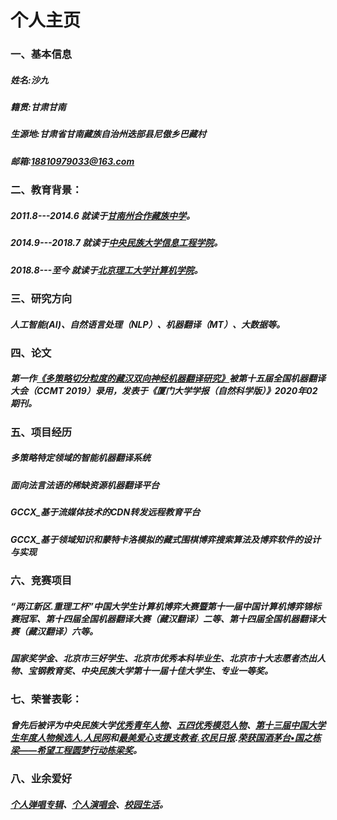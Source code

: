 # 个人主页

### 一、基本信息
##### 姓名:沙九   
##### 籍贯:甘肃甘南    
##### 生源地:甘肃省甘南藏族自治州迭部县尼傲乡巴藏村  
##### 邮箱:18810979033@163.com

### 二、教育背景：
##### 2011.8---2014.6 就读于[甘南州合作藏族中学](https://hzzz.30edu.com.cn/)。
##### 2014.9---2018.7 就读于[中央民族大学信息工程学院](https://news.muc.edu.cn/info/1020/9928.htm)。
##### 2018.8---至今   就读于[北京理工大学计算机学院](http://cs.bit.edu.cn/)。



### 三、研究方向
##### 人工智能(AI)、自然语言处理（NLP）、机器翻译（MT）、大数据等。

### 四、论文
##### 第一作[《多策略切分粒度的藏汉双向神经机器翻译研究》](https://kns.cnki.net/KCMS/detail/detail.aspx?dbcode=CJFQ&dbname=CJFDAUTO&filename=XDZK202002011&v=MTg3MjhITkhNclk5RVpZUjhlWDFMdXhZUzdEaDFUM3FUcldNMUZyQ1VSN3FmWk9Sb0Z5dmdXN3pJUFNuUlpiRzQ=)被第十五届全国机器翻译大会（CCMT 2019）录用，发表于《厦门大学学报（自然科学版）》2020年02期刊。

### 五、项目经历
##### 多策略特定领域的智能机器翻译系统
##### 面向法言法语的稀缺资源机器翻译平台  
##### GCCX_基于流媒体技术的CDN转发远程教育平台
##### GCCX_基于领域知识和蒙特卡洛模拟的藏式围棋博弈搜索算法及博弈软件的设计与实现

### 六、竞赛项目

##### “两江新区.重理工杯”中国大学生计算机博弈大赛暨第十一届中国计算机博弈锦标赛冠军、第十四届全国机器翻译大赛（藏汉翻译）二等、第十四届全国机器翻译大赛（藏汉翻译）六等。
##### 国家奖学金、北京市三好学生、北京市优秀本科毕业生、北京市十大志愿者杰出人物、宝钢教育奖、中央民族大学第十一届十佳大学生、专业一等奖。

### 七、荣誉表彰：
##### 曾先后被评为中央民族大学[优秀青年人物](https://www.sohu.com/a/229225619_174487)、[五四优秀模范人物](https://www.sohu.com/a/230474705_256808)、[第十三届中国大学生年度人物候选人.人民网](http://edu.people.com.cn/n1/2018/0420/c8216-29940453.html?from=timeline&isappinstalled=1)和[最美爱心支援支教者.农民日报](https://news.muc.edu.cn/info/1022/16183.htm).[荣获国酒茅台•国之栋梁——希望工程圆梦行动栋梁奖](https://www.tjkx.com/news/show/1050312)。

### 八、业余爱好
##### [个人弹唱专辑](http://i.youku.com/u/UMTM2ODA4NzMyMA==)、[个人演唱会](https://v.qq.com/x/page/t0836o0o5ug.html?from=timeline)、[校园生活](https://v.youku.com/v_show/id_XMzYwOTk4NzYzMg==)。


